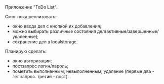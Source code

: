 Приложение "ToDo List".

Cмог пока реолизовать:
- окно ввода дел с кнопкой их добавления;
- можно выбирать различные состояния дел(активные/завершенные/удаленные);
- сохранение дел в localstorage.

Планирую сделать:
- окно авторизации;
- постзапрос логин/пароль;
- пометить выполненным, невыполненным, удаление (первые два - гет запрос. третий - пост).

